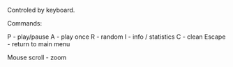 Controled by keyboard.

Commands:

P - play/pause
A - play once
R - random
I - info / statistics
C - clean
Escape - return to main menu

Mouse scroll - zoom
